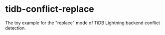 # tidb-conflict-replace
The toy example for the "replace" mode of TiDB Lightning backend conflict detection.
